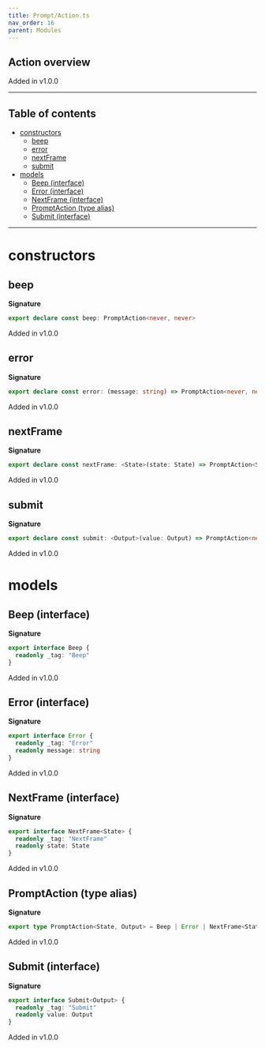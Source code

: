 ```yaml
---
title: Prompt/Action.ts
nav_order: 16
parent: Modules
---
```


## Action overview

Added in v1.0.0

---

<h2 class="text-delta">Table of contents</h2>

- [constructors](#constructors)
  - [beep](#beep)
  - [error](#error)
  - [nextFrame](#nextframe)
  - [submit](#submit)
- [models](#models)
  - [Beep (interface)](#beep-interface)
  - [Error (interface)](#error-interface)
  - [NextFrame (interface)](#nextframe-interface)
  - [PromptAction (type alias)](#promptaction-type-alias)
  - [Submit (interface)](#submit-interface)

---

# constructors

## beep

**Signature**

```ts
export declare const beep: PromptAction<never, never>
```

Added in v1.0.0

## error

**Signature**

```ts
export declare const error: (message: string) => PromptAction<never, never>
```

Added in v1.0.0

## nextFrame

**Signature**

```ts
export declare const nextFrame: <State>(state: State) => PromptAction<State, never>
```

Added in v1.0.0

## submit

**Signature**

```ts
export declare const submit: <Output>(value: Output) => PromptAction<never, Output>
```

Added in v1.0.0

# models

## Beep (interface)

**Signature**

```ts
export interface Beep {
  readonly _tag: "Beep"
}
```

Added in v1.0.0

## Error (interface)

**Signature**

```ts
export interface Error {
  readonly _tag: "Error"
  readonly message: string
}
```

Added in v1.0.0

## NextFrame (interface)

**Signature**

```ts
export interface NextFrame<State> {
  readonly _tag: "NextFrame"
  readonly state: State
}
```

Added in v1.0.0

## PromptAction (type alias)

**Signature**

```ts
export type PromptAction<State, Output> = Beep | Error | NextFrame<State> | Submit<Output>
```

Added in v1.0.0

## Submit (interface)

**Signature**

```ts
export interface Submit<Output> {
  readonly _tag: "Submit"
  readonly value: Output
}
```

Added in v1.0.0

